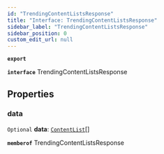 ```yaml
---
id: "TrendingContentListsResponse"
title: "Interface: TrendingContentListsResponse"
sidebar_label: "TrendingContentListsResponse"
sidebar_position: 0
custom_edit_url: null
---
```


**`export`**

**`interface`** TrendingContentListsResponse

## Properties

### data

 `Optional` **data**: [`ContentList`](ContentList.md)[]

**`memberof`** TrendingContentListsResponse
